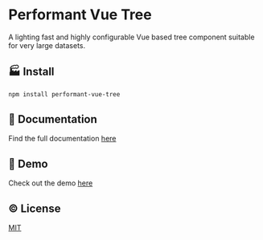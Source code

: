 # Performant Vue Tree
A lighting fast and highly configurable Vue based tree component suitable for very large datasets.

## :factory: Install
```bash
npm install performant-vue-tree
```

## :book: Documentation
Find the full documentation [here](https://elisiondan.github.io/Performant-Vue-Tree/)


## :tophat: Demo
Check out the demo [here](https://performant-vue-tree.onrender.com/)

## :copyright: License

[MIT](http://opensource.org/licenses/MIT)